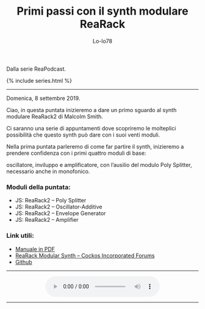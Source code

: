 ﻿---
title: Primi passi con il synth modulare ReaRack
layout: post
series: reapodcast
author: Lo-lo78
---

Dalla serie ReaPodcast.

{% include series.html %}

---

Domenica, 8 settembre 2019.

Ciao, in questa puntata inizieremo a dare un primo sguardo al synth modulare ReaRack2 di Malcolm Smith.

Ci saranno una serie di appuntamenti dove scopriremo le molteplici possibilità che questo synth può dare con i suoi venti moduli.

Nella prima puntata parleremo di come far partire il synth, inizieremo a prendere confidenza con i primi quattro moduli di base:

oscillatore, inviluppo e amplificatore, con l’ausilio del modulo Poly Splitter, necessario anche in monofonico.

### Moduli della puntata: ###

* JS: ReaRack2 – Poly Splitter
* JS: ReaRack2 – Oscillator-Additive
* JS: ReaRack2 – Envelope Generator
* JS: ReaRack2 – Amplifier

### Link utili: ###

- [Manuale in PDF](http://stash.reaper.fm/28621/ReaRack_Manual.pdf)
- [ReaRack Modular Synth – Cockos Incorporated Forums](https://forum.cockos.com/showthread.php?t=181111)
- [Github](https://github.com/ReaTeam/JSFX/tree/master/Synth/ReaRack%20Modular%20Synth)

---

<div align="center">
<audio controls src="https://drive.google.com/uc?export=download&id=1nE2n-SgBhnWeSC17i4DnzbX2Bv_xgJKQ">Il browser ha l'audio disattivato.</audio>
</div>

---


